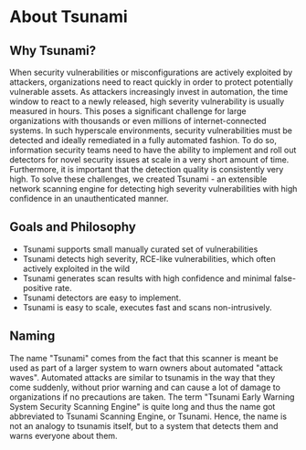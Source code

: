 # About Tsunami

## <a name="why_tsunami"></a>Why Tsunami?

When security vulnerabilities or misconfigurations are actively exploited by
attackers, organizations need to react quickly in order to protect potentially
vulnerable assets. As attackers increasingly invest in automation, the time
window to react to a newly released, high severity vulnerability is usually
measured in hours. This poses a significant challenge for large organizations
with thousands or even millions of internet-connected systems. In such
hyperscale environments, security vulnerabilities must be detected and ideally
remediated in a fully automated fashion. To do so, information security teams
need to have the ability to implement and roll out detectors for novel security
issues at scale in a very short amount of time. Furthermore, it is important
that the detection quality is consistently very high. To solve these challenges,
we created Tsunami - an extensible network scanning engine for detecting high
severity vulnerabilities with high confidence in an unauthenticated manner.

## <a name="goal"></a>Goals and Philosophy

*   Tsunami supports small manually curated set of vulnerabilities
*   Tsunami detects high severity, RCE-like vulnerabilities, which often
    actively exploited in the wild
*   Tsunami generates scan results with high confidence and minimal
    false-positive rate.
*   Tsunami detectors are easy to implement.
*   Tsunami is easy to scale, executes fast and scans non-intrusively.

## <a name="naming"></a>Naming

The name "Tsunami" comes from the fact that this scanner is meant be used as part of a larger system to warn owners about automated "attack waves". Automated attacks are similar to tsunamis in the way that they come suddenly, without prior warning and can cause a lot of damage to organizations if no precautions are taken. The term "Tsunami Early Warning System Security Scanning Engine" is quite long and thus the name got abbreviated to Tsunami Scanning Engine, or Tsunami. Hence, the name is not an analogy to tsunamis itself, but to a system that detects them and warns everyone about them.
